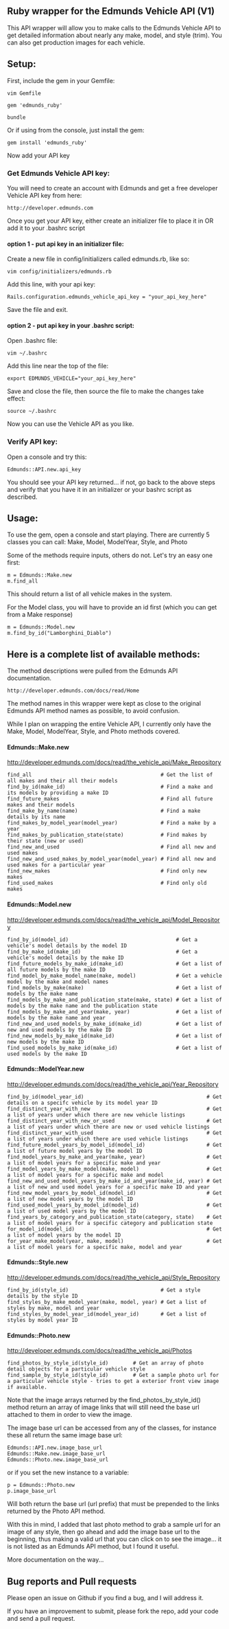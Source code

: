 ## Ruby wrapper for the Edmunds Vehicle API (V1)

This API wrapper will allow you to make calls to the Edmunds Vehicle API to get detailed information about nearly any make, model, and style (trim).
You can also get production images for each vehicle.

## Setup:

First, include the gem in your Gemfile:

    vim Gemfile

    gem 'edmunds_ruby'

    bundle

Or if using from the console, just install the gem:

    gem install 'edmunds_ruby'

Now add your API key

### Get Edmunds Vehicle API key:

You will need to create an account with Edmunds and get a free developer Vehicle API key from here:

    http://developer.edmunds.com

Once you get your API key, either create an initializer file to place it in OR add it to your .bashrc script

#### option 1 - put api key in an initializer file:

Create a new file in config/initializers called edmunds.rb, like so:

    vim config/initializers/edmunds.rb

Add this line, with your api key:

    Rails.configuration.edmunds_vehicle_api_key = "your_api_key_here"

Save the file and exit.


#### option 2 - put api key in your .bashrc script:

Open .bashrc file:

    vim ~/.bashrc

Add this line near the top of the file:

    export EDMUNDS_VEHICLE="your_api_key_here"

Save and close the file, then source the file to make the changes take effect:

    source ~/.bashrc

Now you can use the Vehicle API as you like.

### Verify API key:

Open a console and try this:

    Edmunds::API.new.api_key

You should see your API key returned... if not, go back to the above steps and verify that you have it in an initializer or your bashrc script as described.


## Usage:

To use the gem, open a console and start playing.
There are currently 5 classes you can call: Make, Model, ModelYear, Style, and Photo

Some of the methods require inputs, others do not. Let's try an easy one first:

    m = Edmunds::Make.new
    m.find_all

This should return a list of all vehicle makes in the system.

For the Model class, you will have to provide an id first (which you can get from a Make response)

    m = Edmunds::Model.new
    m.find_by_id("Lamborghini_Diablo")

## Here is a complete list of available methods:

The method descriptions were pulled from the Edmunds API documentation.

    http://developer.edmunds.com/docs/read/Home

The method names in this wrapper were kept as close to the original Edmunds API method names as possible, to avoid confusion.

While I plan on wrapping the entire Vehicle API, I currently only have the Make, Model, ModelYear, Style, and Photo methods covered.

#### Edmunds::Make.new

http://developer.edmunds.com/docs/read/the_vehicle_api/Make_Repository

    find_all                                          # Get the list of all makes and their all their models
    find_by_id(make_id)                               # Find a make and its models by providing a make ID
    find_future_makes                                 # Find all future makes and their models
    find_make_by_name(name)                           # Find a make details by its name
    find_makes_by_model_year(model_year)              # Find a make by a year
    find_makes_by_publication_state(state)            # Find makes by their state (new or used)
    find_new_and_used                                 # Find all new and used makes
    find_new_and_used_makes_by_model_year(model_year) # Find all new and used makes for a particular year
    find_new_makes                                    # Find only new makes
    find_used_makes                                   # Find only old makes

#### Edmunds::Model.new

http://developer.edmunds.com/docs/read/the_vehicle_api/Model_Repository

    find_by_id(model_id)                                   # Get a vehicle's model details by the model ID
    find_by_make_id(make_id)                               # Get a vehicle's model details by the make ID
    find_future_models_by_make_id(make_id)                 # Get a list of all future models by the make ID
    find_model_by_make_model_name(make, model)             # Get a vehicle model by the make and model names
    find_models_by_make(make)                              # Get a list of models by the make name
    find_models_by_make_and_publication_state(make, state) # Get a list of models by the make name and the publication state
    find_models_by_make_and_year(make, year)               # Get a list of models by the make name and year
    find_new_and_used_models_by_make_id(make_id)           # Get a list of new and used models by the make ID
    find_new_models_by_make_id(make_id)                    # Get a list of new models by the make ID
    find_used_models_by_make_id(make_id)                   # Get a list of used models by the make ID

#### Edmunds::ModelYear.new

http://developer.edmunds.com/docs/read/the_vehicle_api/Year_Repository

    find_by_id(model_year_id)                                        # Get details on a specifc vehicle by its model year ID
    find_distinct_year_with_new                                      # Get a list of years under which there are new vehicle listings
    find_distinct_year_with_new_or_used                              # Get a list of years under which there are new or used vehicle listings
    find_distinct_year_with_used                                     # Get a list of years under which there are used vehicle listings
    find_future_model_years_by_model_id(model_id)                    # Get a list of future model years by the model ID
    find_model_years_by_make_and_year(make, year)                    # Get a list of model years for a specific make and year
    find_model_years_by_make_model(make, model)                      # Get a list of model years for a specific make and model
    find_new_and_used_model_years_by_make_id_and_year(make_id, year) # Get a list of new and used model years for a specific make ID and year
    find_new_model_years_by_model_id(model_id)                       # Get a list of new model years by the model ID
    find_used_model_years_by_model_id(model_id)                      # Get a list of used model years by the model ID
    find_years_by_category_and_publication_state(category, state)    # Get a list of model years for a specific category and publication state
    for_model_id(model_id)                                           # Get a list of model years by the model ID
    for_year_make_model(year, make, model)                           # Get a list of model years for a specific make, model and year

#### Edmunds::Style.new

http://developer.edmunds.com/docs/read/the_vehicle_api/Style_Repository

    find_by_id(style_id)                              # Get a style details by the style ID
    find_styles_by_make_model_year(make, model, year) # Get a list of styles by make, model and year
    find_styles_by_model_year_id(model_year_id)       # Get a list of styles by model year ID

#### Edmunds::Photo.new

http://developer.edmunds.com/docs/read/the_vehicle_api/Photos

    find_photos_by_style_id(style_id)        # Get an array of photo detail objects for a particular vehicle style
    find_sample_by_style_id(style_id)        # Get a sample photo url for a particular vehicle style - tries to get a exterior front view image if available.

Note that the image arrays returned by the find_photos_by_style_id() method return an array of image links that will still need the base url attached to them in order to view the image.

The image base url can be accessed from any of the classes, for instance these all return the same image base url:

    Edmunds::API.new.image_base_url
    Edmunds::Make.new.image_base_url
    Edmunds::Photo.new.image_base_url

or if you set the new instance to a variable:

    p = Edmunds::Photo.new
    p.image_base_url

Will both return the base url (url prefix) that must be prepended to the links returned by the Photo API method.

With this in mind, I added that last photo method to grab a sample url for an image of any style, then go ahead and add the image base url to the beginning, thus making a valid url that you can click on to see the image... it is not listed as an Edmunds API method, but I found it useful.


More documentation on the way...

## Bug reports and Pull requests

Please open an issue on Github if you find a bug, and I will address it.

If you have an improvement to submit, please fork the repo, add your code and send a pull request.


